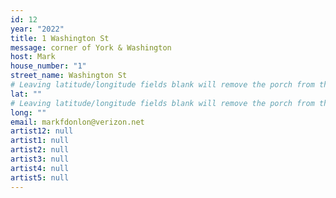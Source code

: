 ```yaml
---
id: 12
year: "2022"
title: 1 Washington St
message: corner of York & Washington
host: Mark
house_number: "1"
street_name: Washington St
# Leaving latitude/longitude fields blank will remove the porch from the Porchfest map.
lat: ""
# Leaving latitude/longitude fields blank will remove the porch from the Porchfest map.
long: ""
email: markfdonlon@verizon.net
artist12: null
artist1: null
artist2: null
artist3: null
artist4: null
artist5: null
---
```

